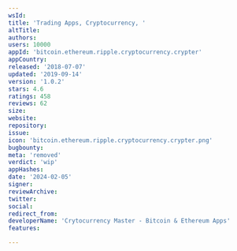```yaml
---
wsId: 
title: 'Trading Apps, Cryptocurrency, '
altTitle: 
authors: 
users: 10000
appId: 'bitcoin.ethereum.ripple.cryptocurrency.crypter'
appCountry: 
released: '2018-07-07'
updated: '2019-09-14'
version: '1.0.2'
stars: 4.6
ratings: 458
reviews: 62
size: 
website: 
repository: 
issue: 
icon: 'bitcoin.ethereum.ripple.cryptocurrency.crypter.png'
bugbounty: 
meta: 'removed'
verdict: 'wip'
appHashes: 
date: '2024-02-05'
signer: 
reviewArchive: 
twitter: 
social: 
redirect_from: 
developerName: 'Crytocurrency Master - Bitcoin & Ethereum Apps'
features: 

---
```


